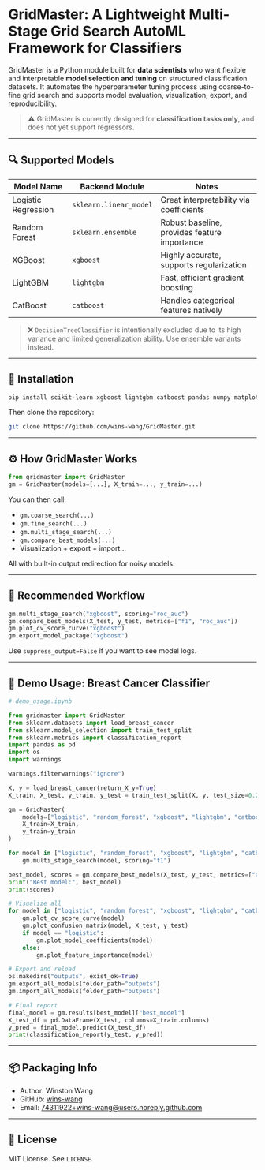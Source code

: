 # GridMaster: A Lightweight Multi-Stage Grid Search AutoML Framework for Classifiers

GridMaster is a Python module built for **data scientists** who want flexible and interpretable **model selection and tuning** on structured classification datasets. It automates the hyperparameter tuning process using coarse-to-fine grid search and supports model evaluation, visualization, export, and reproducibility.

> ⚠️ GridMaster is currently designed for **classification tasks only**, and does not yet support regressors.

---

## 🔍 Supported Models

| Model Name        | Backend Module            | Notes |
|-------------------|----------------------------|-------|
| Logistic Regression | `sklearn.linear_model`    | Great interpretability via coefficients |
| Random Forest     | `sklearn.ensemble`        | Robust baseline, provides feature importance |
| XGBoost           | `xgboost`                 | Highly accurate, supports regularization |
| LightGBM          | `lightgbm`                | Fast, efficient gradient boosting |
| CatBoost          | `catboost`                | Handles categorical features natively |

> ❌ `DecisionTreeClassifier` is intentionally excluded due to its high variance and limited generalization ability. Use ensemble variants instead.

---

## 🚀 Installation

```bash
pip install scikit-learn xgboost lightgbm catboost pandas numpy matplotlib joblib
```

Then clone the repository:

```bash
git clone https://github.com/wins-wang/GridMaster.git
```

---

## ⚙️ How GridMaster Works

```python
from gridmaster import GridMaster
gm = GridMaster(models=[...], X_train=..., y_train=...)
```

You can then call:
- `gm.coarse_search(...)`
- `gm.fine_search(...)`
- `gm.multi_stage_search(...)`
- `gm.compare_best_models(...)`
- Visualization + export + import...

All with built-in output redirection for noisy models.

---

## 🔁 Recommended Workflow

```python
gm.multi_stage_search("xgboost", scoring="roc_auc")
gm.compare_best_models(X_test, y_test, metrics=["f1", "roc_auc"])
gm.plot_cv_score_curve("xgboost")
gm.export_model_package("xgboost")
```

Use `suppress_output=False` if you want to see model logs.

---

## 📘 Demo Usage: Breast Cancer Classifier

```python
# demo_usage.ipynb

from gridmaster import GridMaster
from sklearn.datasets import load_breast_cancer
from sklearn.model_selection import train_test_split
from sklearn.metrics import classification_report
import pandas as pd
import os
import warnings

warnings.filterwarnings("ignore")

X, y = load_breast_cancer(return_X_y=True)
X_train, X_test, y_train, y_test = train_test_split(X, y, test_size=0.2, random_state=42)

gm = GridMaster(
    models=["logistic", "random_forest", "xgboost", "lightgbm", "catboost"],
    X_train=X_train,
    y_train=y_train
)

for model in ["logistic", "random_forest", "xgboost", "lightgbm", "catboost"]:
    gm.multi_stage_search(model, scoring="f1")

best_model, scores = gm.compare_best_models(X_test, y_test, metrics=["accuracy", "f1", "roc_auc"])
print("Best model:", best_model)
print(scores)

# Visualize all
for model in ["logistic", "random_forest", "xgboost", "lightgbm", "catboost"]:
    gm.plot_cv_score_curve(model)
    gm.plot_confusion_matrix(model, X_test, y_test)
    if model == "logistic":
        gm.plot_model_coefficients(model)
    else:
        gm.plot_feature_importance(model)

# Export and reload
os.makedirs("outputs", exist_ok=True)
gm.export_all_models(folder_path="outputs")
gm.import_all_models(folder_path="outputs")

# Final report
final_model = gm.results[best_model]["best_model"]
X_test_df = pd.DataFrame(X_test, columns=X_train.columns)
y_pred = final_model.predict(X_test_df)
print(classification_report(y_test, y_pred))
```

---

## 📦 Packaging Info

- Author: Winston Wang  
- GitHub: [wins-wang](https://github.com/wins-wang)  
- Email: 74311922+wins-wang@users.noreply.github.com

---

## 📜 License

MIT License. See `LICENSE`.
